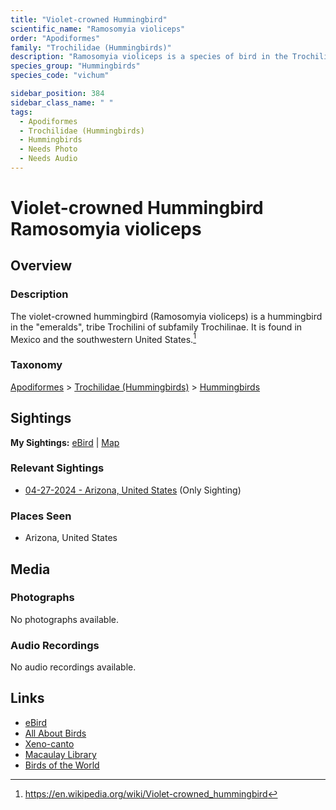 ```yaml
---
title: "Violet-crowned Hummingbird"
scientific_name: "Ramosomyia violiceps"
order: "Apodiformes"
family: "Trochilidae (Hummingbirds)"
description: "Ramosomyia violiceps is a species of bird in the Trochilidae (Hummingbirds) family. It has been observed 1 times."
species_group: "Hummingbirds"
species_code: "vichum"

sidebar_position: 384
sidebar_class_name: " "
tags: 
  - Apodiformes
  - Trochilidae (Hummingbirds)
  - Hummingbirds
  - Needs Photo
  - Needs Audio
---
```


# Violet-crowned Hummingbird <span className='sci_name'>Ramosomyia violiceps</span>

## Overview

### Description
The violet-crowned hummingbird (Ramosomyia violiceps) is a hummingbird in the "emeralds", tribe Trochilini of subfamily Trochilinae. It is found in Mexico and the southwestern United States.[^1]

[^1]: https://en.wikipedia.org/wiki/Violet-crowned_hummingbird

### Taxonomy
[Apodiformes](/tags/apodiformes) > [Trochilidae (Hummingbirds)](/tags/trochilidae-hummingbirds) > [Hummingbirds](/tags/hummingbirds)


## Sightings

**My Sightings:** [eBird](https://ebird.org/lifelist?r=world&time=life&spp=vichum) | [Map](/map?species_code=vichum)

### Relevant Sightings

* [04-27-2024 - Arizona, United States](https://ebird.org/checklist/S170629025) (Only Sighting)

### Places Seen

* Arizona, United States



## Media
### Photographs
No photographs available.

### Audio Recordings
No audio recordings available.

## Links
* [eBird](https://ebird.org/species/vichum) 
* [All About Birds](https://www.allaboutbirds.org/guide/vichum) 
* [Xeno-canto](https://www.xeno-canto.org/species/ramosomyia-violiceps) 
* [Macaulay Library](https://search.macaulaylibrary.org/catalog?taxonCode=vichum&sort=rating_rank_desc)
* [Birds of the World](https://birdsoftheworld.org/bow/species/vichum)
